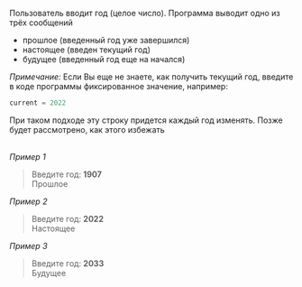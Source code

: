 Пользователь вводит год (целое число). Программа выводит одно из трёх сообщений
* прошлое (введенный год уже завершился)
* настоящее (введен текущий год)
* будущее (введенный год еще на начался)

_Примечание:_ Если Вы еще не знаете, как получить текущий год, введите в коде программы фиксированное значение, например:
```python
current = 2022
```
При таком подходе эту строку придется каждый год изменять. Позже будет рассмотрено, как этого избежать
<br><br>

_Пример 1_  
> Введите год: **1907**  
> Прошлое 

_Пример 2_  
> Введите год: **2022**  
> Настоящее 

_Пример 3_  
> Введите год: **2033**  
> Будущее
